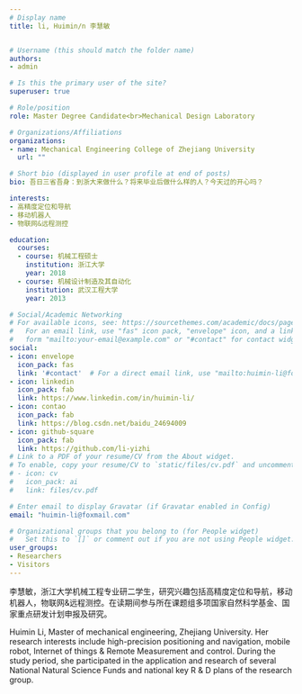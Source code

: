 ```yaml
---
# Display name
title: li, Huimin/n 李慧敏


# Username (this should match the folder name)
authors:
- admin

# Is this the primary user of the site?
superuser: true

# Role/position
role: Master Degree Candidate<br>Mechanical Design Laboratory

# Organizations/Affiliations
organizations:
- name: Mechanical Engineering College of Zhejiang University
  url: ""

# Short bio (displayed in user profile at end of posts)
bio: 吾日三省吾身：到浙大来做什么？将来毕业后做什么样的人？今天过的开心吗？

interests:
- 高精度定位和导航
- 移动机器人
- 物联网&远程测控

education:
  courses:
  - course: 机械工程硕士
    institution: 浙江大学
    year: 2018
  - course: 机械设计制造及其自动化
    institution: 武汉工程大学
    year: 2013

# Social/Academic Networking
# For available icons, see: https://sourcethemes.com/academic/docs/page-builder/#icons
#   For an email link, use "fas" icon pack, "envelope" icon, and a link in the
#   form "mailto:your-email@example.com" or "#contact" for contact widget.
social:
- icon: envelope
  icon_pack: fas
  link: '#contact'  # For a direct email link, use "mailto:huimin-li@foxmail.com".
- icon: linkedin
  icon_pack: fab
  link: https://www.linkedin.com/in/huimin-li/
- icon: contao
  icon_pack: fab
  link: https://blog.csdn.net/baidu_24694009
- icon: github-square
  icon_pack: fab
  link: https://github.com/li-yizhi
# Link to a PDF of your resume/CV from the About widget.
# To enable, copy your resume/CV to `static/files/cv.pdf` and uncomment the lines below.
# - icon: cv
#   icon_pack: ai
#   link: files/cv.pdf

# Enter email to display Gravatar (if Gravatar enabled in Config)
email: "huimin-li@foxmail.com"

# Organizational groups that you belong to (for People widget)
#   Set this to `[]` or comment out if you are not using People widget.
user_groups:
- Researchers
- Visitors
---
```


李慧敏，浙江大学机械工程专业研二学生，研究兴趣包括高精度定位和导航，移动机器人，物联网&远程测控。在读期间参与所在课题组多项国家自然科学基金、国家重点研发计划申报及研究。

Huimin Li, Master of mechanical engineering, Zhejiang University. Her research interests include high-precision positioning and navigation, mobile robot, Internet of things & Remote Measurement and control. During the study period, she participated in the application and research of several National Natural Science Funds and national key R & D plans of the research group.

